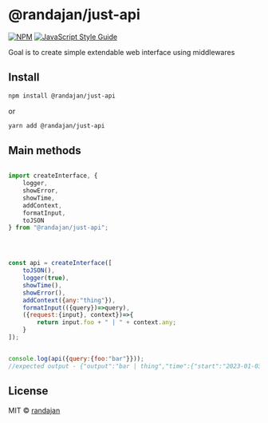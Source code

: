 # @randajan/just-api

[![NPM](https://img.shields.io/npm/v/@randajan/just-api.svg)](https://www.npmjs.com/package/@randajan/just-api) [![JavaScript Style Guide](https://img.shields.io/badge/code_style-standard-brightgreen.svg)](https://standardjs.com)

Goal is to create simple extendable web interface using middlewares

## Install

```bash
npm install @randajan/just-api
```

or

```bash
yarn add @randajan/just-api
```


## Main methods
```js

import createInterface, {
    logger,
    showError,
    showTime,
    addContext,
    formatInput,
    toJSON
} from "@randajan/just-api";




const api = createInterface([
    toJSON(),
    logger(true),
    showTime(),
    showError(),
    addContext({any:"thing"}),
    formatInput(({query})=>query),
    ({request:{input}, context})=>{
        return input.foo + " | " + context.any;
    }
]);


console.log(api({query:{foo:"bar"}}));
//expected output - {"output":"bar | thing","time":{"start":"2023-01-03T02:02:00.723Z","end":"2023-01-03T02:02:00.723Z","duration":0}}

```


## License

MIT © [randajan](https://github.com/randajan)
